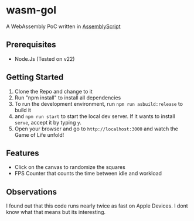 # wasm-gol
A WebAssembly PoC written in [AssemblyScript](https://www.assemblyscript.org)

## Prerequisites
- Node.Js (Tested on v22)

## Getting Started
1. Clone the Repo and change to it
2. Run "npm install" to install all dependencies
3. To run the development environment, run `npm run asbuild:release` to build it
4. and `npm run start` to start the local dev server. If it wants to install `serve`, accept it by typing `y`.
5. Open your browser and go to `http://localhost:3000` and watch the Game of Life unfold!

## Features
- Click on the canvas to randomize the squares
- FPS Counter that counts the time between idle and workload

## Observations
I found out that this code runs nearly twice as fast on Apple Devices. I dont know what that means but its interesting.
